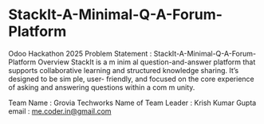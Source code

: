 # StackIt-A-Minimal-Q-A-Forum-Platform
Odoo Hackathon 2025 
Problem Statement : StackIt-A-Minimal-Q-A-Forum-Platform
Overview
StackIt is a m inim al question-and-answer platform that supports collaborative
learning and structured knowledge sharing. It’s designed to be sim ple, user- friendly,
and focused on the core experience of asking and answering questions within a
com m unity.


Team Name : Grovia Techworks
Name of Team Leader : Krish Kumar Gupta
email : me.coder.in@gmail.com
